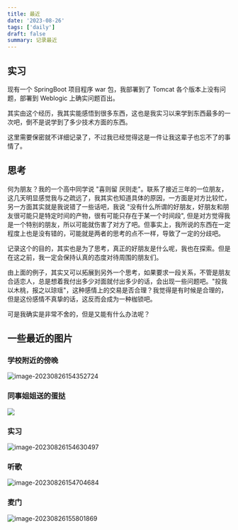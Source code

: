 ```yaml
---
title: 最近
date: '2023-08-26'
tags: ['daily']
draft: false
summary: 记录最近
---
```


## 实习

现有一个 SpringBoot 项目程序 war 包，我部署到了 Tomcat 各个版本上没有问题，部署到 Weblogic 上确实问题百出。

其实由这个经历，我其实能感悟到很多东西，这也是我实习以来学到东西最多的一次吧，倒不是说学到了多少技术方面的东西。

这里需要保密就不详细记录了，不过我已经觉得这是一件让我这辈子也忘不了的事情了。

## 思考

何为朋友？我的一个高中同学说 "喜则留 厌则走"。联系了接近三年的一位朋友，这几天明显感觉我与之疏远了，我其实也知道具体的原因，一方面是对方比较忙，另一方面其实就是我说错了一些话吧，我说 "没有什么所谓的好朋友，好朋友和朋友很可能只是特定时间的产物，很有可能只存在于某一个时间段", 但是对方觉得我是一个特别的朋友，所以可能就伤害了对方了吧。但事实上，我所说的东西在一定程度上也是没有错的，可能就是两者的思考的点不一样，导致了一定的分歧吧。

记录这个的目的，其实也是为了思考，真正的好朋友是什么呢，我也在探索。但是在这之前，我一定会保持认真的态度对待周围的朋友们。

由上面的例子，其实又可以拓展到另外一个思考，如果要求一段关系，不管是朋友合适恋人，总是想着我付出多少对面就付出多少的话，会出现一些问题吧。"投我以木桃，报之以琼瑶"，这种感情上的交易是否合理？我觉得是有时候是合理的，但是这份感情不真挚的话，这反而会成为一种枷锁吧。

可是我确实是非常不舍的，但是又能有什么办法呢？

## 一些最近的图片

### 学校附近的傍晚

![image-20230826154352724](https://xiaozhublog.oss-cn-qingdao.aliyuncs.com/myblogimg/image-20230826154352724.png)

### 同事姐姐送的蛋挞

![](https://xiaozhublog.oss-cn-qingdao.aliyuncs.com/myblogimg/5331db9afa10e03404946508de18dbf.jpg)

### 实习

![image-20230826154630497](https://xiaozhublog.oss-cn-qingdao.aliyuncs.com/myblogimg/image-20230826154630497.png)

### 听歌

![image-20230826154704684](https://xiaozhublog.oss-cn-qingdao.aliyuncs.com/myblogimg/image-20230826154704684.png)

### 麦门

![image-20230826155801869](https://xiaozhublog.oss-cn-qingdao.aliyuncs.com/myblogimg/image-20230826155801869.png)

